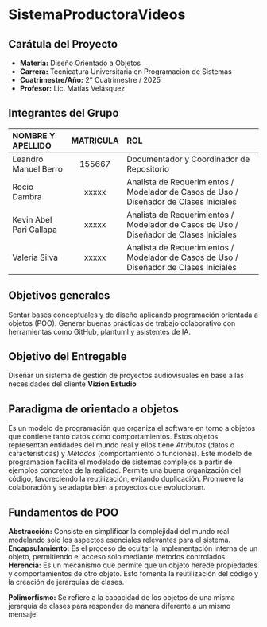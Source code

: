 # SistemaProductoraVideos

## Carátula del Proyecto
- **Materia:** Diseño Orientado a Objetos  
- **Carrera:** Tecnicatura Universitaria en Programación de Sistemas  
- **Cuatrimestre/Año:** 2° Cuatrimestre / 2025  
- **Profesor:** Lic. Matías Velásquez  

## Integrantes del Grupo
|NOMBRE Y APELLIDO|MATRICULA|ROL|
|:---|:---:|:---|
|Leandro Manuel Berro|155667|Documentador y Coordinador de Repositorio 
|Rocio Dambra|xxxxx|Analista de Requerimientos / Modelador de Casos de Uso / Diseñador de Clases Iniciales
|Kevin Abel Pari Callapa|xxxxx|Analista de Requerimientos / Modelador de Casos de Uso / Diseñador de Clases Iniciales
|Valeria Silva|xxxxx|Analista de Requerimientos / Modelador de Casos de Uso / Diseñador de Clases Iniciales

## Objetivos generales
Sentar bases conceptuales y de diseño aplicando programación orientada a objetos (POO). Generar buenas prácticas de trabajo colaborativo con herramientas como GitHub, plantuml y asistentes de IA.

## Objetivo del Entregable
Diseñar un sistema de gestión de proyectos audiovisuales en base a las necesidades del cliente **Vizion Estudio** 

## Paradigma de orientado a objetos
Es un modelo de programación que organiza el software en torno a objetos que contiene tanto datos como comportamientos.
Estos objetos representan entidades del mundo real y ellos tiene *Atributos* (datos o caracteristicas) y *Métodos* (comportamiento o funciones).
Este modelo de programación facilita el modelado de sistemas complejos a partir de ejemplos concretos de la realidad. Permite una buena organización del código, favoreciendo la reutilización, evitando duplicación. Promueve la colaboración y se adapta bien a proyectos que evolucionan.

## Fundamentos de POO
**Abstracción:** Consiste en simplificar la complejidad del mundo real modelando solo los aspectos esenciales relevantes para el sistema.
**Encapsulamiento:** Es el proceso de ocultar la implementación interna de un objeto, permitiendo el acceso solo mediante métodos controlados.
**Herencia:** Es un mecanismo que permite que un objeto herede propiedades y comportamientos de otro objeto. Esto fomenta la reutilización del código y la creación de jerarquías de clases.

**Polimorfismo:** Se refiere a la capacidad de los objetos de una misma jerarquía de clases para responder de manera diferente a un mismo mensaje.
